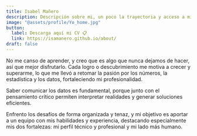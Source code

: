 ```yaml
---
title: Isabel Mañero 
description: Descripción sobre mi, un poco la trayectoria y acceso a mi CV
image: "@assets/profile/Yo_home.jpg"
button:
  label: Descarga aquí mi CV 📋
  link: https://isamanero.github.io/about/
draft: false
---
```


No me canso de aprender, y creo que es algo que nunca dejamos de hacer, así que mejor disfrutarlo. Cada logro o descubrimiento me motiva a crecer y superarme, lo que me llevó a retomar la pasión por los números, la estadística y los datos, fortaleciendo mi profesionalidad.

Saber comunicar los datos es fundamental, porque junto con el pensamiento crítico permiten interpretar realidades y generar soluciones eficientes.

Enfrento los desafíos de forma organizada y tenaz, y mi objetivo es aportar a un equipo con mis habilidades y experiencia, destacando especialmente mis dos fortalezas: mi perfil técnico y profesional y mi lado más humano.



